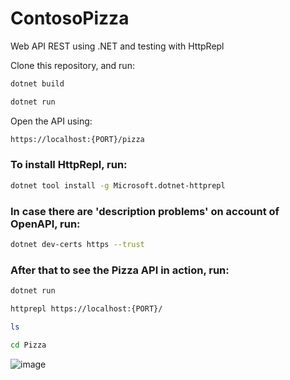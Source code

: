 # ContosoPizza

Web API REST using .NET and testing with HttpRepl

Clone this repository, and run:
```sh
dotnet build
```
```sh
dotnet run
```
Open the API using:
```sh
https://localhost:{PORT}/pizza
```

### To install HttpRepl, run:
```sh
dotnet tool install -g Microsoft.dotnet-httprepl
```
### In case there are 'description problems' on account of OpenAPI, run:
```sh
dotnet dev-certs https --trust
```
### After that to see the Pizza API in action, run:
```sh
dotnet run
```
```sh
httprepl https://localhost:{PORT}/
```
```sh
ls
```
```sh
cd Pizza
```

![image](https://user-images.githubusercontent.com/72718207/196312265-f360744f-61e2-4035-a762-c64078eb4b7b.png)
